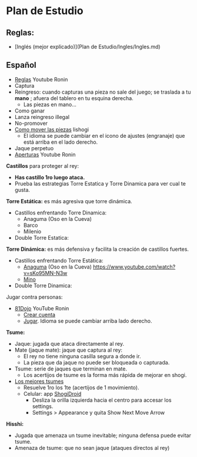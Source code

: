 # Plan de Estudio

## Reglas:
* [Inglés (mejor explicado)](Plan de Estudio/Ingles/Ingles.md)

## Español
- [Reglas](https://www.youtube.com/watch?v=UaIue0aTWpo&amp;t=2m25s) Youtube Ronin
- Captura
- Reingreso: cuando capturas una pieza no sale del juego; se traslada a tu **mano** ; afuera del tablero en tu esquina derecha.
  - Las piezas en mano…
- Como ganar
- Lanza reingreso illegal
- No-promover
- [Como mover las piezas](https://lishogi.org/learn#/) lishogi
  - El idioma se puede cambiar en el icono de ajustes (engranaje) que está arriba en el lado derecho.
- Jaque perpetuo
- [Aperturas](https://www.youtube.com/watch?v=5dacA8iKvDc&amp;t=1m40s) Youtube Ronin

**Castillos** para proteger al rey:

- **Has castillo 1ro luego ataca.**
- Prueba las estrategias Torre Estatica y Torre Dinamica para ver cual te gusta.

**Torre Estática:** es más agresiva que torre dinámica.

- Castillos enfrentando Torre Dinamica:
  - Anaguma (Oso en la Cueva)
  - Barco
  - Milenio
- Double Torre Estatica:

**Torre Dinámica:** es más defensiva y facilita la creación de castillos fuertes.

- Castillos enfrentando Torre Estática:
  - [Anaguma](https://shogienespanol.blogspot.com/2015/09/castillo-anaguma.html?m=1) (Oso en la Cueva) https://www.youtube.com/watch?v=sKo95MN-N3w
  - [Mino](https://shogienespanol.blogspot.com/2015/08/castillo-mino.html?m=1)
- Double Torre Dinamica:

Jugar contra personas:

- [81Dojo](https://www.youtube.com/watch?v=GR8rnUwZNj4) YouTube Ronin
  - [Crear cuenta](https://system.81dojo.com/en/players/sign_up)
  - [Jugar](http://81dojo.com/client/?locale=en). Idioma se puede cambiar arriba lado derecho.

**Tsume:**

- Jaque: jugada que ataca directamente al rey.
- Mate (jaque mate): jaque que captura al rey:
  - El rey no tiene ninguna casilla segura a donde ir.
  - La pieza que da jaque no puede ser bloqueada o capturada.
- Tsume: serie de jaques que terminan en mate.
  - Los acertijos de tsume es la forma más rápida de mejorar en shogi.
- [Los mejores tsumes](https://docs.google.com/document/d/18E4_AAVI0w_-VqvVom5EVYNcxDBKzE-x-Z69R2ZUTh4)
  - Resuelve 1ro los 1te (acertijos de 1 movimiento).
  - Celular: app [ShogiDroid](http://shogidroid.siganus.com/)
    - Desliza la orilla izquierda hacia el centro para accesar los settings.
    - Settings &gt; Appearance y quita Show Next Move Arrow

**Hisshi:**

- Jugada que amenaza un tsume inevitable; ninguna defensa puede evitar tsume.
- Amenaza de tsume: que no sean jaque (ataques directos al rey)